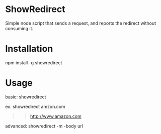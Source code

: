 ShowRedirect
============

Simple node script that sends a request, and reports the redirect without consuming it.


Installation
===========
npm install -g showredirect  

Usage
===========
basic:
showredirect <url>

ex.
showredirect amzon.com
>> http://www.amazon.com

advanced:
showredirect -m <method> -body <body> url
